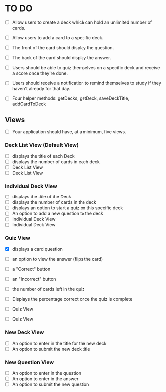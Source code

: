 # TO DO

- [ ] Allow users to create a deck which can hold an unlimited number of cards.
- [ ] Allow users to add a card to a specific deck.
- [ ] The front of the card should display the question.
- [ ] The back of the card should display the answer.
- [ ] Users should be able to quiz themselves on a specific deck and receive a score once they're done.
- [ ] Users should receive a notification to remind themselves to study if they haven't already for that day.
- [ ] Four helper methods: getDecks, getDeck, saveDeckTitle, addCardToDeck


## Views
- [ ] Your application should have, at a minimum, five views.

### Deck List View (Default View)
- [ ] displays the title of each Deck
- [ ] displays the number of cards in each deck
- [ ] Deck List View
- [ ] Deck List View

### Individual Deck View
- [ ] displays the title of the Deck
- [ ] displays the number of cards in the deck
- [ ] displays an option to start a quiz on this specific deck
- [ ] An option to add a new question to the deck
- [ ] Individual Deck View
- [ ] Individual Deck View

### Quiz View
- [x] displays a card question
- [ ] an option to view the answer (flips the card)
- [ ] a "Correct" button
- [ ] an "Incorrect" button
- [ ] the number of cards left in the quiz
- [ ] Displays the percentage correct once the quiz is complete
- [ ] Quiz View
- [ ] Quiz View


### New Deck View
- [ ] An option to enter in the title for the new deck
- [ ] An option to submit the new deck title

### New Question View
- [ ] An option to enter in the question
- [ ] An option to enter in the answer
- [ ] An option to submit the new question
